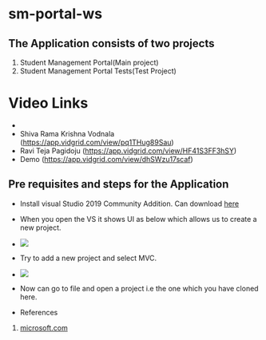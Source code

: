# sm-portal-ws

## The Application consists of two projects
1. Student Management Portal(Main project)
2. Student Management Portal Tests(Test Project)

# Video Links
- 
- Shiva Rama Krishna Vodnala (https://app.vidgrid.com/view/pq1THug89Sau)
- Ravi Teja Pagidoju (https://app.vidgrid.com/view/HF41S3FF3hSY)
- Demo (https://app.vidgrid.com/view/dhSWzu17scaf)

## Pre requisites and steps for the Application

- Install visual Studio 2019 Community Addition.
  Can download [here](https://visualstudio.microsoft.com/downloads/)
  
 - When you open the VS it shows UI as below which allows us to create a new project.
 - ![](https://docs.microsoft.com/en-us/aspnet/mvc/overview/getting-started/introduction/getting-started/_static/image1.png)
 
 - Try to add a new project and select MVC.
 - ![](https://docs.microsoft.com/en-us/aspnet/mvc/overview/getting-started/introduction/getting-started/_static/image3.png)
 
 - Now can go to file and open a project i.e the one which you have cloned here.
 
- References
1. [microsoft.com](https://docs.microsoft.com)
 
 
